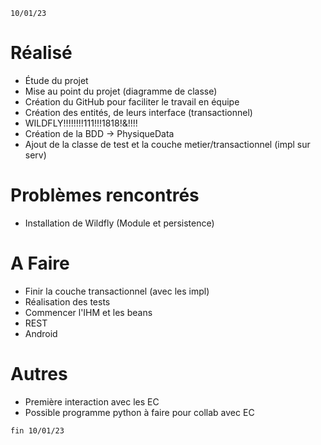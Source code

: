 `10/01/23`
# Réalisé
- Étude du projet
- Mise au point du projet (diagramme de classe)
- Création du GitHub pour faciliter le travail en équipe
- Création des entités, de leurs interface (transactionnel)
- WILDFLY!!!!!!!!111!!!1818!&!!!!
- Création de la BDD -> PhysiqueData
- Ajout de la classe de test et la couche metier/transactionnel (impl sur serv)

# Problèmes rencontrés
- Installation de Wildfly (Module et persistence)

# A Faire 
- Finir la couche transactionnel (avec les impl)
- Réalisation des tests
- Commencer l'IHM et les beans
- REST 
- Android

# Autres 
- Première interaction avec les EC
- Possible programme python à faire pour collab avec EC

`fin 10/01/23`

